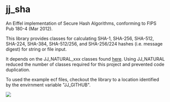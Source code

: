 # jj_sha
An Eiffel implementation of Secure Hash Algorithms, conforming to FIPS Pub 180-4 (Mar 2012).

This library provides classes for calculating SHA-1, SHA-256, SHA-512, SHA-224, SHA-384, SHA-512/256, and SHA-256/224 hashes (i.e. message digest) for string or file input.

It depends on the JJ\_NATURAL\_xxx classes found [here](http://github.com/boxer41a/jj_naturals).  Using JJ_NATURAL reduced the number of classes required for this project and prevented code duplication.

To used the example ecf files, checkout the library to a location identified by the envirnment variable "JJ_GITHUB".

![](http://github.com/boxer41a/jj_sha/docs/SHA-Classes-(parsers).png)

